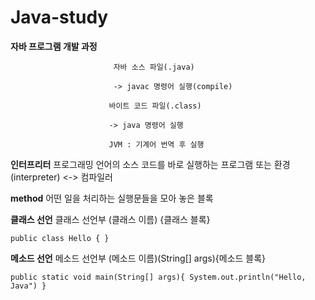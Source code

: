 # Java-study

**자바 프로그램 개발 과정**

                           자바 소스 파일(.java)

                           -> javac 명령어 실행(compile)
                          
                          바이트 코드 파일(.class)
                          
                          -> java 명령어 실행
                          
                          JVM : 기계어 번역 후 실행

**인터프리터** 프로그래밍 언어의 소스 코드를 바로 실행하는 프로그램 또는 환경 (interpreter) <-> 컴파일러

**method** 어떤 일을 처리하는 실행문들을 모아 놓은 블록

**클래스 선언** 클래스 선언부 (클래스 이름) {클래스 블록}

`public class Hello {
    }`
    
**메소드 선언** 메소드 선언부 (메소드 이름)(String[] args){메소드 블록}

`public static void main(String[] args){
  System.out.println("Hello, Java")
  }`

